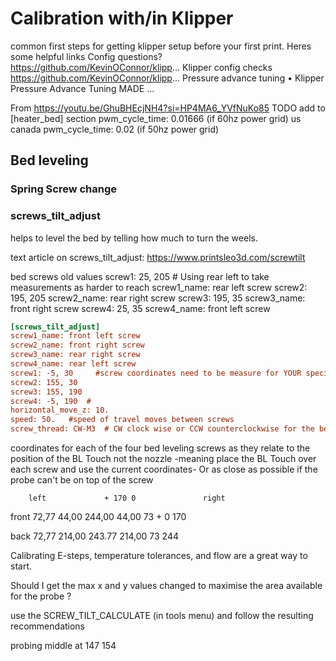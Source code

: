 # Calibration with/in Klipper

common first steps for getting klipper setup before your first print. Heres some helpful links
Config questions?
https://github.com/KevinOConnor/klipp...
Klipper config checks 
https://github.com/KevinOConnor/klipp...
Pressure advance tuning
   • Klipper Pressure Advance Tuning MADE ...  


From https://youtu.be/GhuBHEcjNH4?si=HP4MA6_YVfNuKo85
TODO add to [heater_bed] section 
pwm_cycle_time: 0.01666 (if 60hz power grid)  us canada 
pwm_cycle_time: 0.02        (if 50hz power grid)


## Bed leveling 

### Spring Screw change 

### screws_tilt_adjust
helps to level the bed by telling how much to turn the weels. 

text article on screws_tilt_adjust:  https://www.printsleo3d.com/screwtilt

bed screws 
old values 
screw1: 25, 205 # Using rear left to take measurements as harder to reach
screw1_name: rear left screw
screw2: 195, 205
screw2_name: rear right screw
screw3: 195, 35
screw3_name: front right screw
screw4: 25, 35
screw4_name: front left screw


```printer.cfg
[screws_tilt_adjust]
screw1_name: front left screw
screw2_name: front right screw
screw3_name: rear right screw
screw4_name: rear left screw
screw1: -5, 30     #screw coordinates need to be measure for YOUR specific printer
screw2: 155, 30
screw3: 155, 190
screw4: -5, 190  # 
horizontal_move_z: 10.
speed: 50.   #speed of travel moves between screws
screw_thread: CW-M3  # CW clock wise or CCW counterclockwise for the bed to go up. Measure your bed screw m3=3mm / m4=4mm / m5=5mm
```

coordinates for each of the four bed leveling screws as they relate to the position of the BL Touch not the nozzle -meaning place the BL Touch over each screw and use the current coordinates-
Or as close as possible if the probe can't be on top of the screw

        left             + 170 0               right 
front 72,77  44,00                       244,00  44,00
        73
    +  0     170   

back  72,77 214,00                       243.77 214,00
       73                                  244

Calibrating E-steps, temperature tolerances, and flow are a great way to start.

Should I get the max x and y values changed to maximise the area available for the probe ? 

use the SCREW_TILT_CALCULATE (in tools menu)
and follow the resulting recommendations




probing middle at  147  154  